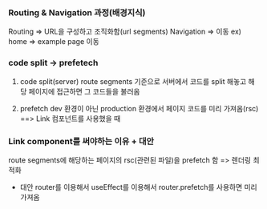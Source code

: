 ### Routing & Navigation 과정(배경지식)

Routing => URL을 구성하고 조직화함(url segments)
Navigation => 이동 ex) home => example page 이동

### code split -> prefetech

1. code split(server)
   route segments 기준으로 서버에서 코드를 split 해놓고 해당 페이지에 접근하면 그 코드들을 불러옴

2. prefetch
   dev 환경이 아닌 production 환경에서 페이지 코드를 미리 가져옴(rsc) ==> Link 컴포넌트를 사용했을 때

### Link component를 써야하는 이유 + 대안

route segments에 해당하는 페이지의 rsc(관련된 파일)을 prefetch 함 => 렌더링 최적화

- 대안
  router를 이용해서 useEffect를 이용해서 router.prefetch를 사용하면 미리 가져옴
